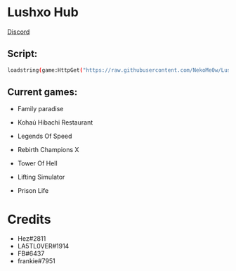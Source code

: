 
# Lushxo Hub

[Discord](https://discord.gg/nZCVmjbMqg)
## Script:
```bash
loadstring(game:HttpGet("https://raw.githubusercontent.com/NekoMe0w/LushxoHub/main/loader.lua"))()
```
## Current games:

- Family paradise

- Kohaú Hibachi Restaurant

- Legends Of Speed

- Rebirth Champions X

- Tower Of Hell

- Lifting Simulator

- Prison Life

# Credits
- Hez#2811
- LA5TL0VER#1914
- FB#6437
- frankie#7951
